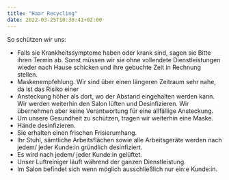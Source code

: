 ```yaml
---
title: "Haar Recycling"
date: 2022-03-25T10:30:41+02:00
---
```

So schützen wir uns:

- Falls sie Krankheitssymptome haben oder krank sind, sagen sie Bitte ihren Termin ab. Sonst müssen wir sie ohne vollendete Dienstleistungen wieder nach Hause schicken und ihre gebuchte Zeit in Rechnung stellen.
- Maskenempfehlung. Wir sind über einen längeren Zeitraum sehr nahe, da ist das Risiko einer
- Ansteckung höher als dort, wo der Abstand eingehalten werden kann. Wir werden weiterhin den Salon lüften und Desinfizieren.
Wir übernehmen aber keine Verantwortung für eine allfällige Ansteckung.
- Um unsere Gesundheit zu schützen, tragen wir weiterhin eine Maske.
- Hände desinfizieren.
- Sie erhalten einen frischen Frisierumhang.
- Ihr Stuhl, sämtliche Arbeitsflächen sowie alle Arbeitsgeräte werden nach jedem/ jeder Kunde:in gründlich desinfiziert.
- Es wird nach jedem/ jeder Kunde:in gelüftet.
- Unser Luftreiniger läuft während der ganzen Dienstleistung.
- Im Salon befindet sich wenn möglich ausschließlich nur ein:e Kunde:in.
